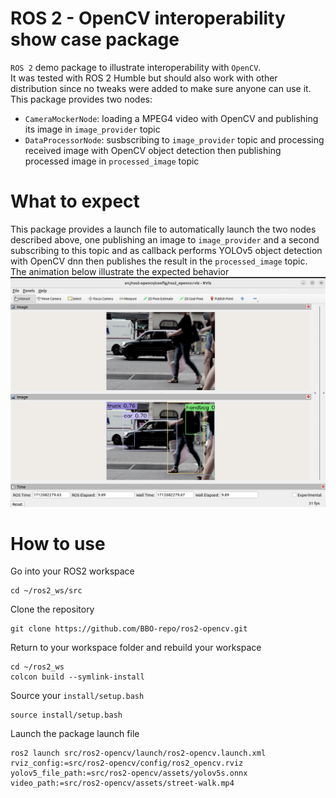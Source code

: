 ROS 2 - OpenCV interoperability show case package
===================================================

`ROS 2` demo package to illustrate interoperability with `OpenCV`.</br>
It was tested with ROS 2 Humble but should also work with other distribution since no tweaks were added to make sure anyone can use it.</br>
This package provides two nodes:
- `CameraMockerNode`: loading a MPEG4 video with OpenCV and publishing its image in `image_provider` topic
- `DataProcessorNode`: susbscribing to `image_provider` topic and processing received image with OpenCV object detection then publishing processed image in `processed_image` topic

What to expect
===================================================
This package provides a launch file to automatically launch the two nodes described above, one publishing an image to `image_provider` and a second subscribing to this topic and as callback performs YOLOv5 object detection with OpenCV dnn then publishes the result in the `processed_image` topic.</br>
The animation below illustrate the expected behavior
![](ros2-opencv-interoperability.gif)

How to use
===================================================
Go into your ROS2 workspace
```
cd ~/ros2_ws/src
```
Clone the repository
```
git clone https://github.com/BBO-repo/ros2-opencv.git
```
Return to your workspace folder and rebuild your workspace
```
cd ~/ros2_ws
colcon build --symlink-install
```
Source your `install/setup.bash`
```
source install/setup.bash
```
Launch the package launch file
```
ros2 launch src/ros2-opencv/launch/ros2-opencv.launch.xml rviz_config:=src/ros2-opencv/config/ros2_opencv.rviz yolov5_file_path:=src/ros2-opencv/assets/yolov5s.onnx  video_path:=src/ros2-opencv/assets/street-walk.mp4
```
